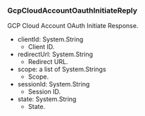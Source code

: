 ### GcpCloudAccountOauthInitiateReply
GCP Cloud Account OAuth Initiate Response.

- clientId: System.String
  - Client ID.
- redirectUrl: System.String
  - Redirect URL.
- scope: a list of System.Strings
  - Scope.
- sessionId: System.String
  - Session ID.
- state: System.String
  - State.
